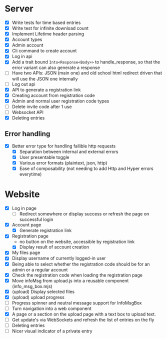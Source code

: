 # Server

- [x] Write tests for time based entries
- [x] Write test for infinite download count
- [x] Implement Lifetime header parsing
- [x] Account types
- [x] Admin account
- [x] Cli command to create account
- [x] Log in api
- [x] Add a trait bound `Into<Response<Body>>` to handle_response, so that the error variant
    can also generate a response
- [ ] Have two APIs: JSON (main one) and old school html redirect driven that will use the JSON one
    internally
- [ ] Log out api
- [x] API to generate a registration link
- [x] Creating account from registration code
- [x] Admin and normal user registration code types
- [ ] Delete invite code after 1 use 
- [ ] Websocket API
- [x] Deleting entries

## Error handling

- [x] Better error type for handling fallible http requests
    - [x] Separation between internal and external errors
    - [x] User presentable toggle
    - [x] Various error formats (plaintext, json, http)
    - [x] Ease of composability (not needing to add Http and Hyper errors everytime)

# Website

- [x] Log in page
    - [ ] Redirect somewhere or display success or refresh the page on successful login 
- [x] Account page 
  - [x] Generate registration link
- [x] Registration page 
  - no button on the website, accessible by registration link
  - [x] Display result of account creation 
- [x] My files page
- [x] Display username of currently logged-in user
- [x] Being able to select whether the registration code should be for an admin or a regular
  account
- [x] Check the registration code when loading the registration page
- [x] Move infoMsg from upload.js into a reusable component (info_msg_box.mjs)
- [x] (upload) Display selected files
- [x] (upload) upload progress
- [ ] Progress spinner and neutral message support for InfoMsgBox 
- [ ] Turn navigation into a web component
- [x] A page or a section on the upload page with a text box to upload text.  
- [ ] Get update's via WebSockets and refresh the list of entries on the fly
- [ ] Deleting entries
- [ ] Nicer visual indicator of a private entry